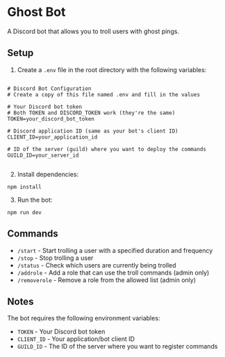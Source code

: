 # Ghost Bot

A Discord bot that allows you to troll users with ghost pings.

## Setup

1. Create a `.env` file in the root directory with the following variables:

```

# Discord Bot Configuration
# Create a copy of this file named .env and fill in the values

# Your Discord bot token
# Both TOKEN and DISCORD_TOKEN work (they're the same)
TOKEN=your_discord_bot_token

# Discord application ID (same as your bot's client ID)
CLIENT_ID=your_application_id

# ID of the server (guild) where you want to deploy the commands
GUILD_ID=your_server_id


```

2. Install dependencies:
```
npm install
```

3. Run the bot:
```
npm run dev
```

## Commands

- `/start` - Start trolling a user with a specified duration and frequency
- `/stop` - Stop trolling a user
- `/status` - Check which users are currently being trolled
- `/addrole` - Add a role that can use the troll commands (admin only)
- `/removerole` - Remove a role from the allowed list (admin only)

## Notes

The bot requires the following environment variables:
- `TOKEN` - Your Discord bot token
- `CLIENT_ID` - Your application/bot client ID
- `GUILD_ID` - The ID of the server where you want to register commands 